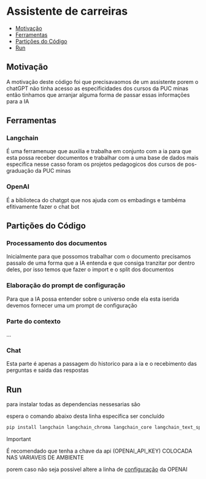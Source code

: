 # Assistente de carreiras

- [Motivação](#Motivação)
- [Ferramentas](#Ferramentas)
- [Partições do Código](#Partições-do-código)
- [Run](#Run)

## Motivação

A motivação deste código foi que precisavaomos de um assistente porem o chatGPT não tinha acesso as especificidades dos cursos da PUC minas então tinhamos que arranjar alguma forma de passar essas informações para a IA

## Ferramentas

### Langchain

É uma ferramenuqe que auxilia e trabalha em conjunto com a ia para que esta possa receber documentos e trabalhar com a uma base de dados mais especifica nesse casso foram os projetos pedagogicos dos cursos de pos-graduação da PUC minas

### OpenAI

É a biblioteca do chatgpt que nos ajuda com os embadings e tambéma efitivamente fazer o chat bot

## Partições do Código

### Processamento dos documentos

Inicialmente para que possomos trabalhar com o documento precisamos passalo de uma forma que a IA entenda e que consiga tranzitar por dentro deles, por isso temos que fazer o import e o split dos documentos

### Elaboração do prompt de configuração

Para que a IA possa entender sobre o universo onde ela esta iserida devemos fornecer uma um prompt de configuração

### Parte do contexto

...

### Chat

Esta parte é apenas a passagem do historico para a ia e o recebimento das perguntas e saida das respostas

## Run

para instalar todas as dependencias nessesarias são

espera o comando abaixo desta linha específica ser concluído

```bash
pip install langchain langchain_chroma langchain_core langchain_text_splitters langchain_openai langchain_community pypdf
```

> [!important]
> É recomendado que tenha a chave da api (OPENAI_API_KEY) COLOCADA NAS VARIAVEIS DE AMBIENTE
>
> porem caso não seja possivel altere a linha de [configuração](https://github.com/WebTech-PUC-Minas/assistente-carreiras-gpt/blob/main/lang_chain_cursos.py#L17 "Click para ir para a linha do codigo") da OPENAI
